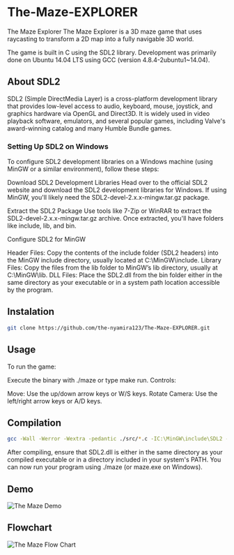 # The-Maze-EXPLORER

The Maze Explorer
The Maze Explorer is a 3D maze game that uses raycasting to transform a 2D map into a fully navigable 3D world.

The game is built in C using the SDL2 library. Development was primarily done on Ubuntu 14.04 LTS using GCC (version 4.8.4-2ubuntu1~14.04).

## About SDL2

SDL2 (Simple DirectMedia Layer) is a cross-platform development library that provides low-level access to audio, keyboard, mouse, joystick, and graphics hardware via OpenGL and Direct3D. It is widely used in video playback software, emulators, and several popular games, including Valve's award-winning catalog and many Humble Bundle games.

### Setting Up SDL2 on Windows

To configure SDL2 development libraries on a Windows machine (using MinGW or a similar environment), follow these steps:

Download SDL2 Development Libraries
Head over to the official SDL2 website and download the SDL2 development libraries for Windows. If using MinGW, you'll likely need the SDL2-devel-2.x.x-mingw.tar.gz package.

Extract the SDL2 Package
Use tools like 7-Zip or WinRAR to extract the SDL2-devel-2.x.x-mingw.tar.gz archive. Once extracted, you'll have folders like include, lib, and bin.

Configure SDL2 for MinGW

Header Files: Copy the contents of the include folder (SDL2 headers) into the MinGW include directory, usually located at C:\MinGW\include.
Library Files: Copy the files from the lib folder to MinGW’s lib directory, usually at C:\MinGW\lib.
DLL Files: Place the SDL2.dll from the bin folder either in the same directory as your executable or in a system path location accessible by the program.

  

## Instalation

```sh
git clone https://github.com/the-nyamira123/The-Maze-EXPLORER.git
```

## Usage

To run the game:

Execute the binary with ./maze or type make run.
Controls:

Move: Use the up/down arrow keys or W/S keys.
Rotate Camera: Use the left/right arrow keys or A/D keys.

## Compilation

```sh
gcc -Wall -Werror -Wextra -pedantic ./src/*.c -IC:\MinGW\include\SDL2 -LC:\MinGW\lib -lmingw32 -lSDL2main -lSDL2 -lm -o maze
```

After compiling, ensure that SDL2.dll is either in the same directory as your compiled executable or in a directory included in your system's PATH.
You can now run your program using ./maze (or maze.exe on Windows).

## Demo

![The Maze Demo](./images/demo.gif)




## Flowchart

![The Maze Flow Chart](https://i.imgur.com/t0MxNni.png)

